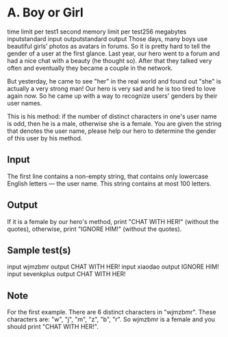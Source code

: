 # A. Boy or Girl
time limit per test1 second
memory limit per test256 megabytes
inputstandard input
outputstandard output
Those days, many boys use beautiful girls' photos as avatars in forums. So it is pretty hard to tell the gender of a user at the first glance. Last year, our hero went to a forum and had a nice chat with a beauty (he thought so). After that they talked very often and eventually they became a couple in the network.

But yesterday, he came to see "her" in the real world and found out "she" is actually a very strong man! Our hero is very sad and he is too tired to love again now. So he came up with a way to recognize users' genders by their user names.

This is his method: if the number of distinct characters in one's user name is odd, then he is a male, otherwise she is a female. You are given the string that denotes the user name, please help our hero to determine the gender of this user by his method.

## Input
The first line contains a non-empty string, that contains only lowercase English letters — the user name. This string contains at most 100 letters.

## Output
If it is a female by our hero's method, print "CHAT WITH HER!" (without the quotes), otherwise, print "IGNORE HIM!" (without the quotes).

## Sample test(s)
input
wjmzbmr
output
CHAT WITH HER!
input
xiaodao
output
IGNORE HIM!
input
sevenkplus
output
CHAT WITH HER!

## Note
For the first example. There are 6 distinct characters in "wjmzbmr". These characters are: "w", "j", "m", "z", "b", "r". So wjmzbmr is a female and you should print "CHAT WITH HER!".
